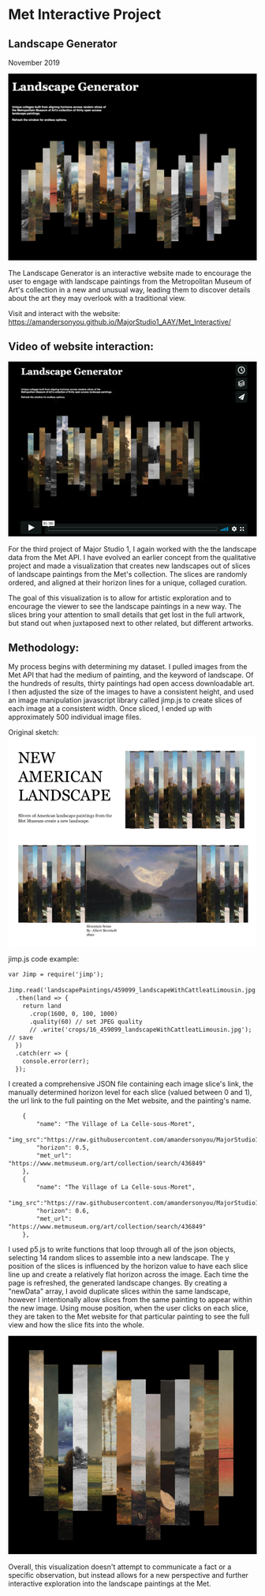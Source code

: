 # Met Interactive Project
## Landscape Generator
November 2019


![Final_Project3](assets/LandscapeGeneratorFinal.png "Interactive Final")

The Landscape Generator is an interactive website made to encourage the user to 
engage with landscape paintings from the Metropolitan Museum of Art's collection 
in a new and unusual way, leading them to discover details about the art they may 
overlook with a traditional view.

Visit and interact with the website:
https://amandersonyou.github.io/MajorStudio1_AAY/Met_Interactive/

## Video of website interaction:
[![Interactive Project: Landscape Generator](assets/InteractiveVideo.png)](https://vimeo.com/379168259 "Landscape Generator Video - Click to Watch!")


For the third project of Major Studio 1, I again worked with the the landscape 
data from the Met API. I have evolved an earlier concept from the qualitative project 
and made a visualization that creates new landscapes out of slices of landscape paintings 
from the Met's collection. The slices are randomly ordered, and aligned at their horizon 
lines for a unique, collaged curation.

The goal of this visualization is to allow for artistic exploration and to encourage the 
viewer to see the landscape paintings in a new way. The slices bring your attention to 
small details that get lost in the full artwork, but stand out when juxtaposed next to 
other related, but different artworks. 


## Methodology:

My process begins with determining my dataset. I pulled images from the Met API that 
had the medium of painting, and the keyword of landscape. Of the hundreds of results, 
thirty paintings had open access downloadable art. I then adjusted the size of the images 
to have a consistent height, and used an image manipulation javascript library called 
jimp.js to create slices of each image at a consistent width. Once sliced, I ended up 
with approximately 500 individual image files.

Original sketch: 
![sketch idea](assets/SketchIdea.png "Original Sketch")

jimp.js code example:

```
var Jimp = require('jimp');

Jimp.read('landscapePaintings/459099_landscapeWithCattleatLimousin.jpg')
  .then(land => {
    return land
      .crop(1600, 0, 100, 1000)
      .quality(60) // set JPEG quality
      // .write('crops/16_459099_landscapeWithCattleatLimousin.jpg'); // save
  })
  .catch(err => {
    console.error(err);
  });
```

I created a comprehensive JSON file containing each image slice's link, the manually 
determined horizon level for each slice (valued between 0 and 1), the url link to the 
full painting on the Met website, and the painting's name.

```
    {
        "name": "The Village of La Celle-sous-Moret",
        "img_src":"https://raw.githubusercontent.com/amandersonyou/MajorStudio1_AAY/master/Met_Interactive/crops800/4_436849_theVillageofLaCellesousMoret.jpg",
        "horizon": 0.5,
        "met_url": "https://www.metmuseum.org/art/collection/search/436849"
    },
    {
        "name": "The Village of La Celle-sous-Moret",
        "img_src":"https://raw.githubusercontent.com/amandersonyou/MajorStudio1_AAY/master/Met_Interactive/crops800/5_436849_theVillageofLaCellesousMoret.jpg",
        "horizon": 0.6,
        "met_url": "https://www.metmuseum.org/art/collection/search/436849"
    },
```

I used p5.js to write functions that loop through all of the json objects, selecting 14 
random slices to assemble into a new landscape. The y position of the slices is influenced 
by the horizon value to have each slice line up and create a relatively flat horizon 
across the image. Each time the page is refreshed, the generated landscape changes. 
By creating a "newData" array, I avoid duplicate slices within the same landscape, however 
I intentionally allow slices from the same painting to appear within the new image. 
Using mouse position, when the user clicks on each slice, they are taken to the Met 
website for that particular painting to see the full view and how the slice fits into the whole.

![example output](Sketches/exampleOutput.png "example output")

Overall, this visualization doesn't attempt to communicate a fact or a specific observation, 
but instead allows for a new perspective and further interactive exploration into the 
landscape paintings at the Met.



